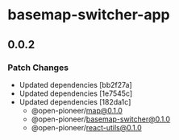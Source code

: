 # basemap-switcher-app

## 0.0.2

### Patch Changes

-   Updated dependencies [bb2f27a]
-   Updated dependencies [1e7545c]
-   Updated dependencies [182da1c]
    -   @open-pioneer/map@0.1.0
    -   @open-pioneer/basemap-switcher@0.1.0
    -   @open-pioneer/react-utils@0.1.0
